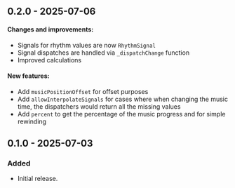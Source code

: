 ## 0.2.0 - 2025-07-06

#### Changes and improvements:
- Signals for rhythm values ​​are now `RhythmSignal`
- Signal dispatches are handled via `_dispatchChange` function
- Improved calculations

#### New features:
- Add `musicPositionOffset` for offset purposes
- Add `allowInterpolateSignals` for cases where when changing the music time, the dispatchers would return all the missing values
- Add `percent` to get the percentage of the music progress and for simple rewinding

## 0.1.0 - 2025-07-03

### Added

- Initial release.